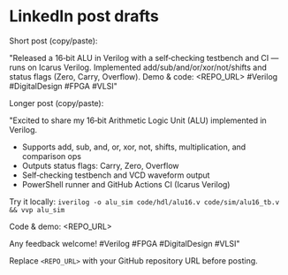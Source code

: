 LinkedIn post drafts
====================

Short post (copy/paste):

"Released a 16‑bit ALU in Verilog with a self‑checking testbench and CI — runs on Icarus Verilog. Implemented add/sub/and/or/xor/not/shifts and status flags (Zero, Carry, Overflow). Demo & code: <REPO_URL> #Verilog #DigitalDesign #FPGA #VLSI"

Longer post (copy/paste):

"Excited to share my 16‑bit Arithmetic Logic Unit (ALU) implemented in Verilog.

- Supports add, sub, and, or, xor, not, shifts, multiplication, and comparison ops
- Outputs status flags: Carry, Zero, Overflow
- Self‑checking testbench and VCD waveform output
- PowerShell runner and GitHub Actions CI (Icarus Verilog)

Try it locally: `iverilog -o alu_sim code/hdl/alu16.v code/sim/alu16_tb.v && vvp alu_sim`

Code & demo: <REPO_URL>

Any feedback welcome! #Verilog #FPGA #DigitalDesign #VLSI"

Replace `<REPO_URL>` with your GitHub repository URL before posting.
